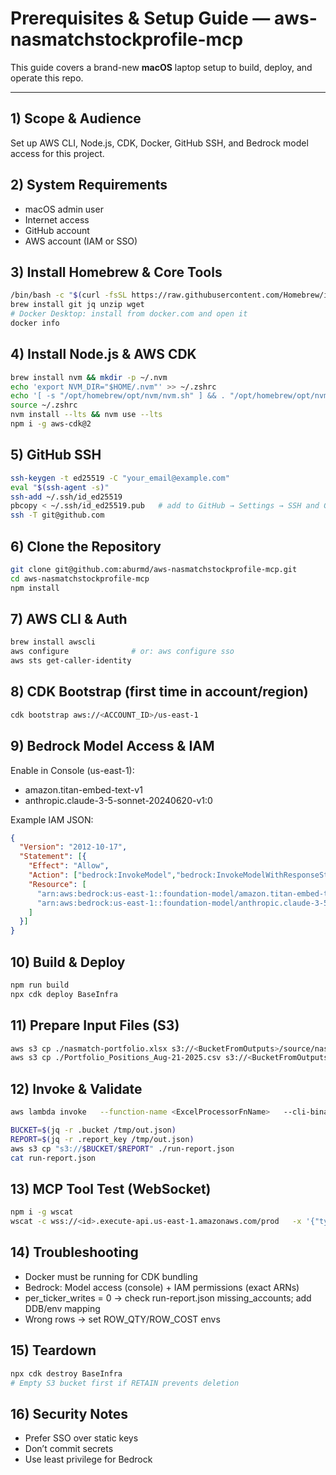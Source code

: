 # Prerequisites & Setup Guide — aws-nasmatchstockprofile-mcp

This guide covers a brand-new **macOS** laptop setup to build, deploy, and operate this repo.

---

## 1) Scope & Audience
Set up AWS CLI, Node.js, CDK, Docker, GitHub SSH, and Bedrock model access for this project.

## 2) System Requirements
- macOS admin user
- Internet access
- GitHub account
- AWS account (IAM or SSO)

## 3) Install Homebrew & Core Tools
```bash
/bin/bash -c "$(curl -fsSL https://raw.githubusercontent.com/Homebrew/install/HEAD/install.sh)"
brew install git jq unzip wget
# Docker Desktop: install from docker.com and open it
docker info
```

## 4) Install Node.js & AWS CDK
```bash
brew install nvm && mkdir -p ~/.nvm
echo 'export NVM_DIR="$HOME/.nvm"' >> ~/.zshrc
echo '[ -s "/opt/homebrew/opt/nvm/nvm.sh" ] && . "/opt/homebrew/opt/nvm/nvm.sh"' >> ~/.zshrc
source ~/.zshrc
nvm install --lts && nvm use --lts
npm i -g aws-cdk@2
```

## 5) GitHub SSH
```bash
ssh-keygen -t ed25519 -C "your_email@example.com"
eval "$(ssh-agent -s)"
ssh-add ~/.ssh/id_ed25519
pbcopy < ~/.ssh/id_ed25519.pub   # add to GitHub → Settings → SSH and GPG keys
ssh -T git@github.com
```

## 6) Clone the Repository
```bash
git clone git@github.com:aburmd/aws-nasmatchstockprofile-mcp.git
cd aws-nasmatchstockprofile-mcp
npm install
```

## 7) AWS CLI & Auth
```bash
brew install awscli
aws configure              # or: aws configure sso
aws sts get-caller-identity
```

## 8) CDK Bootstrap (first time in account/region)
```bash
cdk bootstrap aws://<ACCOUNT_ID>/us-east-1
```

## 9) Bedrock Model Access & IAM
Enable in Console (us-east-1):
- amazon.titan-embed-text-v1
- anthropic.claude-3-5-sonnet-20240620-v1:0

Example IAM JSON:
```json
{
  "Version": "2012-10-17",
  "Statement": [{
    "Effect": "Allow",
    "Action": ["bedrock:InvokeModel","bedrock:InvokeModelWithResponseStream"],
    "Resource": [
      "arn:aws:bedrock:us-east-1::foundation-model/amazon.titan-embed-text-v1",
      "arn:aws:bedrock:us-east-1::foundation-model/anthropic.claude-3-5-sonnet-20240620-v1:0"
    ]
  }]
}
```

## 10) Build & Deploy
```bash
npm run build
npx cdk deploy BaseInfra
```

## 11) Prepare Input Files (S3)
```bash
aws s3 cp ./nasmatch-portfolio.xlsx s3://<BucketFromOutputs>/source/nasmatch-portfolio.xlsx
aws s3 cp ./Portfolio_Positions_Aug-21-2025.csv s3://<BucketFromOutputs>/source/Portfolio_Positions_Aug-21-2025.csv
```

## 12) Invoke & Validate
```bash
aws lambda invoke   --function-name <ExcelProcessorFnName>   --cli-binary-format raw-in-base64-out   --payload '{"source_key":"source/Portfolio_Positions_Aug-21-2025.csv","target_key":"source/nasmatch-portfolio.xlsx","output_key":"output/nasmatch-portfolio-updated.xlsx"}'   /tmp/out.json && cat /tmp/out.json

BUCKET=$(jq -r .bucket /tmp/out.json)
REPORT=$(jq -r .report_key /tmp/out.json)
aws s3 cp "s3://$BUCKET/$REPORT" ./run-report.json
cat run-report.json
```

## 13) MCP Tool Test (WebSocket)
```bash
npm i -g wscat
wscat -c wss://<id>.execute-api.us-east-1.amazonaws.com/prod   -x '{"type":"call_tool","tool":"process_excel","args":{"source_key":"source/Portfolio_Positions_Aug-21-2025.csv","target_key":"source/nasmatch-portfolio.xlsx","output_key":"output/nasmatch-portfolio-updated.xlsx"},"request_id":"p1"}'
```

## 14) Troubleshooting
- Docker must be running for CDK bundling
- Bedrock: Model access (console) + IAM permissions (exact ARNs)
- per_ticker_writes = 0 → check run-report.json missing_accounts; add DDB/env mapping
- Wrong rows → set ROW_QTY/ROW_COST envs

## 15) Teardown
```bash
npx cdk destroy BaseInfra
# Empty S3 bucket first if RETAIN prevents deletion
```

## 16) Security Notes
- Prefer SSO over static keys
- Don’t commit secrets
- Use least privilege for Bedrock
